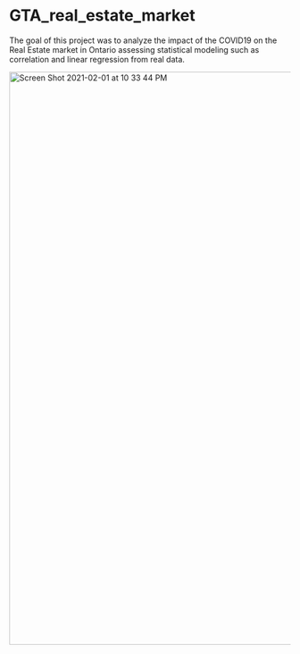 # GTA_real_estate_market

The goal of this project was to analyze the impact of the COVID19 on the Real Estate market in Ontario assessing statistical modeling such as correlation and linear regression from real data. 

<img width="1026" alt="Screen Shot 2021-02-01 at 10 33 44 PM" src="https://user-images.githubusercontent.com/71298635/106548815-b27cb780-64dd-11eb-9957-873811966117.png">

